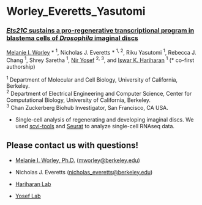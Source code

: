 # Worley_Everetts_Yasutomi

### [*Ets21C* sustains a pro-regenerative transcriptional program in blastema cells of *Drosophila* imaginal discs](https://www.cell.com/current-biology/fulltext/S0960-9822(22)01002-8)

[Melanie I. Worley](https://sites.google.com/view/melanieworley/home?authuser=0/)  * <sup> 1</sup>, Nicholas J. Everetts * <sup> 1, 2</sup>, Riku Yasutomi <sup>1</sup>, Rebecca J. Chang <sup> 1</sup>, Shrey Saretha <sup> 1</sup>, [Nir Yosef](https://yoseflab.github.io/) <sup>2, 3</sup>, and [Iswar K. Hariharan](https://mcb.berkeley.edu/labs/hariharan/)  <sup>1</sup> 
(*</sup> co-first authorship)

<sup>1</sup> Department of Molecular and Cell Biology, University of California, Berkeley. \
<sup>2</sup> Department of Electrical Engineering and Computer Science, Center for Computational Biology, University of California, Berkeley. \
<sup>3</sup> Chan Zuckerberg Biohub Investigator, San Francisco, CA USA.



* Single-cell analysis of regenerating and developing imaginal discs. We used [scvi-tools](https://scvi-tools.org/) and [Seurat](https://satijalab.org/seurat/) to analyze single-cell RNAseq data.



## Please contact us with questions! 

* [Melanie I. Worley, Ph.D.](https://sites.google.com/view/melanieworley/home?authuser=0/)  (mworley@berkeley.edu)

* Nicholas J. Everetts (nicholas_everetts@berkeley.edu)

* [Hariharan Lab](https://mcb.berkeley.edu/labs/hariharan/) 
* [Yosef Lab](https://yoseflab.github.io/)
